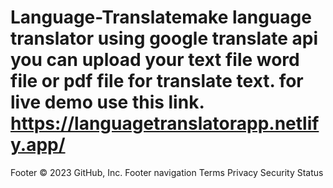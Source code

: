 # Language-Translatemake language translator using google translate api you can upload your text file word file or pdf file for translate text. for live demo use this link. https://languagetranslatorapp.netlify.app/

Footer
© 2023 GitHub, Inc.
Footer navigation
Terms
Privacy
Security
Status
